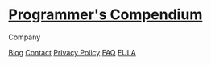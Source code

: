 
# [Programmer's Compendium](https://www.destroyallsoftware.com/compendium)

Company

[Blog](https://www.destroyallsoftware.com/blog) [Contact](https://www.destroyallsoftware.com/screencasts/contact) [Privacy Policy](https://www.destroyallsoftware.com/screencasts/privacy_policy) [FAQ](https://www.destroyallsoftware.com/screencasts/faq) [EULA](https://www.destroyallsoftware.com/screencasts/eula)

